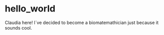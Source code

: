 # hello_world



Claudia here! I´ve decided to become a biomatemathician just because it sounds cool.
